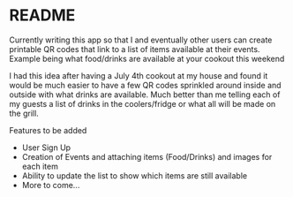 # README

Currently writing this app so that I and eventually other users can create printable 
QR codes that link to a list of  items available at their events. 
Example being what food/drinks are available at your cookout this weekend

I had this idea after having a July 4th cookout at my house and found it would
be much easier to have a few QR codes sprinkled around inside and outside with
what drinks are available. Much better than me telling each of my guests a list of drinks
in the coolers/fridge or what all will be made on the grill.

Features to be added
- User Sign Up
- Creation of Events and attaching items (Food/Drinks) and images for each item
- Ability to update the list to show which items are still available
- More to come...
